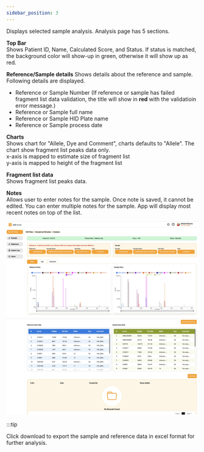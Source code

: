 ```yaml
---
sidebar_position: 3
---
```

Displays selected sample analysis. Analysis page has 5 sections.  

**Top Bar**  
Shows Patient ID, Name, Calculated Score, and Status. If status is matched, the background color will show-up in green, otherwise it will show up as red.  

**Reference/Sample details**
Shows details about the reference and sample. Following details are displayed.
- Reference or Sample Number (If reference or sample has failed fragment list data validation, the title will show in <span>**red**</span> with the validatioin error message.)  
- Reference or Sample full name  
- Reference or Sample HID Plate name
- Reference or Sample process date    

**Charts**  
Shows chart for "Allele, Dye and Comment", charts defaults to "Allele". The chart show fragment list peaks data only.  
x-axis is mapped to estimate size of fragment list  
y-axis is mapped to height of the fragment list  

**Fragment list data**  
Shows fragment list peaks data.

**Notes**  
Allows user to enter notes for the sample. Once note is saved, it cannot be edited. You can enter multiple notes for the sample. App will display most recent notes on top of the list.

![Analysis](../../static/img/Analysis01.jpg)
![Analysis](../../static/img/Analysis02.jpg)

:::tip

Click download to export the sample and reference data in excel format for further analysis.